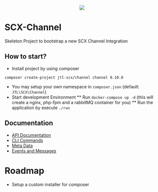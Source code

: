 <div align="center">
  <img src="https://cdn.eazyauction.de/eastatic/scx_logo.png">
</div>

# SCX-Channel

Skeleton Project to bootstrap a new SCX Channel Integration

## How to start?

* Install project by using composer
````
composer create-project jtl-scx/channel channel 0.10.0
````
* You may setup your own namespace in `composer.json` (default: `JTL\SCX\Channel`)
* Start development Environment
** Run `docker-compose up -d` (this will create a nginx, php-fpm and a rabbitMQ container for you)
** Run the application by execute `./run`

## Documentation

* [API Documentation](https://scx-sandbox.ui.jtl-software.com/docs/api_channel.html)
* [CLI Commands](docs/010_cli.md)  
* [Meta Data](docs/020_meta_data.md)  
* [Events and Messages](docs/030_event_n_messages.md)  

# Roadmap

* Setup a custom installer for composer 
 

    
    

